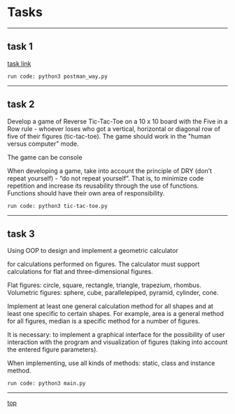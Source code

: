 <a id='top'></a>

# Tasks
___

## task 1
[task link](https://github.com/mnv/python-basics)

```
run code: python3 postman_way.py
```
___

## task 2

Develop a game of Reverse Tic-Tac-Toe on a 10 x 10 board with the Five in a Row rule - whoever loses
who got a vertical, horizontal or diagonal row of five of their figures (tic-tac-toe).
The game should work in the "human versus computer" mode.

The game can be console

When developing a game, take into account the principle of DRY (don’t repeat yourself) - “do not repeat yourself”.
That is, to minimize code repetition and increase its reusability through the use of functions.
Functions should have their own area of responsibility.

```
run code: python3 tic-tac-toe.py
```
___

## task 3

Using OOP to design and implement a geometric calculator

for calculations performed on figures. The calculator must support calculations for flat and three-dimensional figures.

Flat figures: circle, square, rectangle, triangle, trapezium, rhombus.
Volumetric figures: sphere, cube, parallelepiped, pyramid, cylinder, cone.

Implement at least one general calculation method for all shapes and at least one specific to certain shapes. For example, area is a general method for all figures, median is a specific method for a number of figures.

It is necessary: ​​to implement a graphical interface for the possibility of user interaction with the program and visualization of figures (taking into account the entered figure parameters).

When implementing, use all kinds of methods: static, class and instance method. 

```
run code: python3 main.py
```
___





[top](#top)
